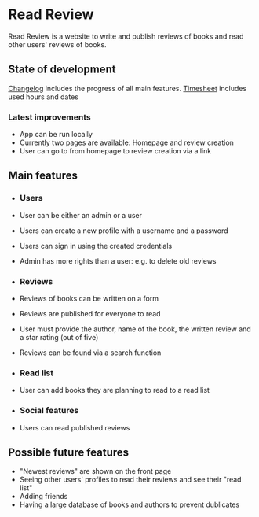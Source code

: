 # Read Review

 Read Review is a website to write and publish reviews of books and read other users' reviews of books.

## State of development
[Changelog](/Read-Review/blob/main/documentation/changelog.md) includes the progress of all main features.
[Timesheet](/Read_Review/documentation/timesheet.md) includes used hours and dates


### Latest improvements
 - App can be run locally
 - Currently two pages are available: Homepage and review creation
 - User can go to from homepage to review creation via a link

## Main features

 - ### Users
 - User can be either an admin or a user
 - Users can create a new profile with a username and a password
 - Users can sign in using the created credentials
 - Admin has more rights than a user: e.g. to delete old reviews 
 
 - ### Reviews
 - Reviews of books can be written on a form
 - Reviews are published for everyone to read
 - User must provide the author, name of the book, the written review and a star rating (out of five)
 - Reviews can be found via a search function
 
 - ### Read list
 - User can add books they are planning to read to a read list
 
 - ### Social features
 - Users can read published reviews
 
 ## Possible future features
 - "Newest reviews" are shown on the front page
 - Seeing other users' profiles to read their reviews and see their "read list"
 - Adding friends
 - Having a large database of books and authors to prevent dublicates
